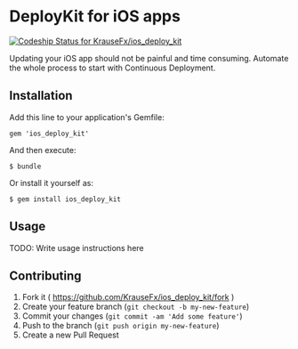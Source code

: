 DeployKit for iOS apps
============

[ ![Codeship Status for KrauseFx/ios_deploy_kit](https://codeship.io/projects/c9f92850-25fe-0132-5601-76bec1757a7f/status)](https://codeship.io/projects/37295)

Updating your iOS app should not be painful and time consuming. Automate the whole process to start with Continuous Deployment.

## Installation

Add this line to your application's Gemfile:

    gem 'ios_deploy_kit'

And then execute:

    $ bundle

Or install it yourself as:

    $ gem install ios_deploy_kit

## Usage

TODO: Write usage instructions here

## Contributing

1. Fork it ( https://github.com/KrauseFx/ios_deploy_kit/fork )
2. Create your feature branch (`git checkout -b my-new-feature`)
3. Commit your changes (`git commit -am 'Add some feature'`)
4. Push to the branch (`git push origin my-new-feature`)
5. Create a new Pull Request
